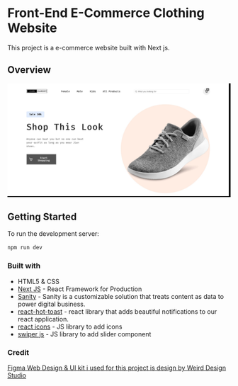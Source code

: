 # Front-End E-Commerce Clothing Website
This project is a e-commerce website built with Next js.

## Overview
![Design overview for Jian Market e-commerce](./src/assets/header-section.jpg)

## Getting Started

To run the development server:

```bash
npm run dev
```

### Built with

- HTML5 & CSS
- [Next JS](https://nextjs.org/) - React Framework for Production
- [Sanity](https://www.sanity.io/) - Sanity is a customizable solution that treats content as data to power digital business.
- [react-hot-toast](https://react-hot-toast.com/) - react library that adds beautiful notifications to our react application. 
- [react icons](https://react-icons.github.io/react-icons/) - JS library to add icons
- [swiper js](https://swiperjs.com/) - JS library to add slider component

### Credit
[Figma Web Design & UI kit i used for this project is design by Weird Design Studio](https://ui8.net/ui-market/products/e-commerce-ui-website-design?status=7)